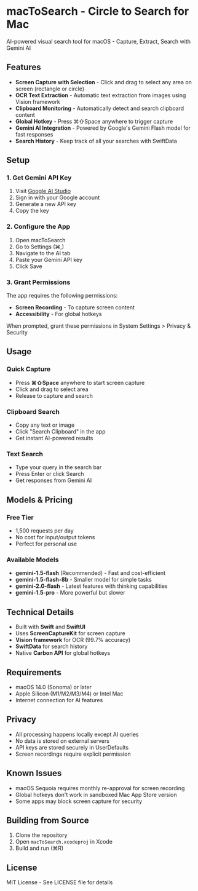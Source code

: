 # macToSearch - Circle to Search for Mac

AI-powered visual search tool for macOS - Capture, Extract, Search with Gemini AI

## Features

- **Screen Capture with Selection** - Click and drag to select any area on screen (rectangle or circle)
- **OCR Text Extraction** - Automatic text extraction from images using Vision framework
- **Clipboard Monitoring** - Automatically detect and search clipboard content
- **Global Hotkey** - Press ⌘⇧Space anywhere to trigger capture
- **Gemini AI Integration** - Powered by Google's Gemini Flash model for fast responses
- **Search History** - Keep track of all your searches with SwiftData

## Setup

### 1. Get Gemini API Key

1. Visit [Google AI Studio](https://makersuite.google.com/app/apikey)
2. Sign in with your Google account
3. Generate a new API key
4. Copy the key

### 2. Configure the App

1. Open macToSearch
2. Go to Settings (⌘,)
3. Navigate to the AI tab
4. Paste your Gemini API key
5. Click Save

### 3. Grant Permissions

The app requires the following permissions:
- **Screen Recording** - To capture screen content
- **Accessibility** - For global hotkeys

When prompted, grant these permissions in System Settings > Privacy & Security

## Usage

### Quick Capture
- Press **⌘⇧Space** anywhere to start screen capture
- Click and drag to select area
- Release to capture and search

### Clipboard Search
- Copy any text or image
- Click "Search Clipboard" in the app
- Get instant AI-powered results

### Text Search
- Type your query in the search bar
- Press Enter or click Search
- Get responses from Gemini AI

## Models & Pricing

### Free Tier
- 1,500 requests per day
- No cost for input/output tokens
- Perfect for personal use

### Available Models
- **gemini-1.5-flash** (Recommended) - Fast and cost-efficient
- **gemini-1.5-flash-8b** - Smaller model for simple tasks
- **gemini-2.0-flash** - Latest features with thinking capabilities
- **gemini-1.5-pro** - More powerful but slower

## Technical Details

- Built with **Swift** and **SwiftUI**
- Uses **ScreenCaptureKit** for screen capture
- **Vision framework** for OCR (99.7% accuracy)
- **SwiftData** for search history
- Native **Carbon API** for global hotkeys

## Requirements

- macOS 14.0 (Sonoma) or later
- Apple Silicon (M1/M2/M3/M4) or Intel Mac
- Internet connection for AI features

## Privacy

- All processing happens locally except AI queries
- No data is stored on external servers
- API keys are stored securely in UserDefaults
- Screen recordings require explicit permission

## Known Issues

- macOS Sequoia requires monthly re-approval for screen recording
- Global hotkeys don't work in sandboxed Mac App Store version
- Some apps may block screen capture for security

## Building from Source

1. Clone the repository
2. Open `macToSearch.xcodeproj` in Xcode
3. Build and run (⌘R)

## License

MIT License - See LICENSE file for details